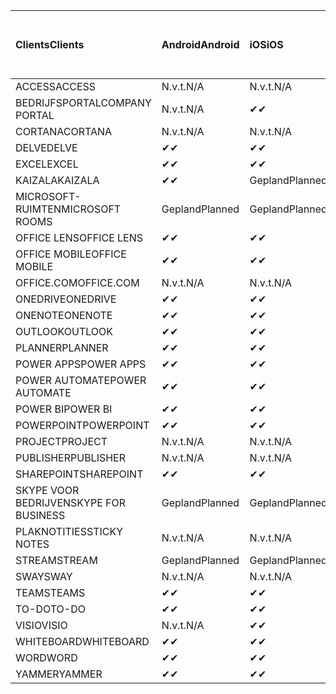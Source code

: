 <!-- This file is generated automatically. Changes made to this file will be overwritten.-->
|<span data-ttu-id="156b5-101">Clients</span><span class="sxs-lookup"><span data-stu-id="156b5-101">Clients</span></span>|<span data-ttu-id="156b5-102">Android</span><span class="sxs-lookup"><span data-stu-id="156b5-102">Android</span></span>|<span data-ttu-id="156b5-103">iOS</span><span class="sxs-lookup"><span data-stu-id="156b5-103">iOS</span></span>|<span data-ttu-id="156b5-104">Mac</span><span class="sxs-lookup"><span data-stu-id="156b5-104">Mac</span></span>|<span data-ttu-id="156b5-105">Windows 10</span><span class="sxs-lookup"><span data-stu-id="156b5-105">Windows 10</span></span><br><span data-ttu-id="156b5-106">Bureaublad</span><span class="sxs-lookup"><span data-stu-id="156b5-106">Desktop</span></span>|<span data-ttu-id="156b5-107">Windows 10</span><span class="sxs-lookup"><span data-stu-id="156b5-107">Windows 10</span></span><br><span data-ttu-id="156b5-108">Moderne apps</span><span class="sxs-lookup"><span data-stu-id="156b5-108">Modern Apps</span></span>|
|:-|:-|:-|:-|:-|:-|
|<span data-ttu-id="156b5-109">ACCESS</span><span class="sxs-lookup"><span data-stu-id="156b5-109">ACCESS</span></span>|<span data-ttu-id="156b5-110">N.v.t.</span><span class="sxs-lookup"><span data-stu-id="156b5-110">N/A</span></span>|<span data-ttu-id="156b5-111">N.v.t.</span><span class="sxs-lookup"><span data-stu-id="156b5-111">N/A</span></span>|<span data-ttu-id="156b5-112">N.v.t.</span><span class="sxs-lookup"><span data-stu-id="156b5-112">N/A</span></span>|<span data-ttu-id="156b5-113">✔</span><span class="sxs-lookup"><span data-stu-id="156b5-113">✔</span></span>|<span data-ttu-id="156b5-114">N.v.t.</span><span class="sxs-lookup"><span data-stu-id="156b5-114">N/A</span></span>|
|<span data-ttu-id="156b5-115">BEDRIJFSPORTAL</span><span class="sxs-lookup"><span data-stu-id="156b5-115">COMPANY PORTAL</span></span>|<span data-ttu-id="156b5-116">N.v.t.</span><span class="sxs-lookup"><span data-stu-id="156b5-116">N/A</span></span>|<span data-ttu-id="156b5-117">✔</span><span class="sxs-lookup"><span data-stu-id="156b5-117">✔</span></span>|<span data-ttu-id="156b5-118">Gepland</span><span class="sxs-lookup"><span data-stu-id="156b5-118">Planned</span></span>|<span data-ttu-id="156b5-119">N.v.t.</span><span class="sxs-lookup"><span data-stu-id="156b5-119">N/A</span></span>|<span data-ttu-id="156b5-120">✔</span><span class="sxs-lookup"><span data-stu-id="156b5-120">✔</span></span>|
|<span data-ttu-id="156b5-121">CORTANA</span><span class="sxs-lookup"><span data-stu-id="156b5-121">CORTANA</span></span>|<span data-ttu-id="156b5-122">N.v.t.</span><span class="sxs-lookup"><span data-stu-id="156b5-122">N/A</span></span>|<span data-ttu-id="156b5-123">N.v.t.</span><span class="sxs-lookup"><span data-stu-id="156b5-123">N/A</span></span>|<span data-ttu-id="156b5-124">N.v.t.</span><span class="sxs-lookup"><span data-stu-id="156b5-124">N/A</span></span>|<span data-ttu-id="156b5-125">N.v.t.</span><span class="sxs-lookup"><span data-stu-id="156b5-125">N/A</span></span>|<span data-ttu-id="156b5-126">✔</span><span class="sxs-lookup"><span data-stu-id="156b5-126">✔</span></span>|
|<span data-ttu-id="156b5-127">DELVE</span><span class="sxs-lookup"><span data-stu-id="156b5-127">DELVE</span></span>|<span data-ttu-id="156b5-128">✔</span><span class="sxs-lookup"><span data-stu-id="156b5-128">✔</span></span>|<span data-ttu-id="156b5-129">✔</span><span class="sxs-lookup"><span data-stu-id="156b5-129">✔</span></span>|<span data-ttu-id="156b5-130">N.v.t.</span><span class="sxs-lookup"><span data-stu-id="156b5-130">N/A</span></span>|<span data-ttu-id="156b5-131">N.v.t.</span><span class="sxs-lookup"><span data-stu-id="156b5-131">N/A</span></span>|<span data-ttu-id="156b5-132">N.v.t.</span><span class="sxs-lookup"><span data-stu-id="156b5-132">N/A</span></span>|
|<span data-ttu-id="156b5-133">EXCEL</span><span class="sxs-lookup"><span data-stu-id="156b5-133">EXCEL</span></span>|<span data-ttu-id="156b5-134">✔</span><span class="sxs-lookup"><span data-stu-id="156b5-134">✔</span></span>|<span data-ttu-id="156b5-135">✔</span><span class="sxs-lookup"><span data-stu-id="156b5-135">✔</span></span>|<span data-ttu-id="156b5-136">✔</span><span class="sxs-lookup"><span data-stu-id="156b5-136">✔</span></span>|<span data-ttu-id="156b5-137">✔</span><span class="sxs-lookup"><span data-stu-id="156b5-137">✔</span></span>|<span data-ttu-id="156b5-138">✔</span><span class="sxs-lookup"><span data-stu-id="156b5-138">✔</span></span>|
|<span data-ttu-id="156b5-139">KAIZALA</span><span class="sxs-lookup"><span data-stu-id="156b5-139">KAIZALA</span></span>|<span data-ttu-id="156b5-140">✔</span><span class="sxs-lookup"><span data-stu-id="156b5-140">✔</span></span>|<span data-ttu-id="156b5-141">Gepland</span><span class="sxs-lookup"><span data-stu-id="156b5-141">Planned</span></span>|<span data-ttu-id="156b5-142">N.v.t.</span><span class="sxs-lookup"><span data-stu-id="156b5-142">N/A</span></span>|<span data-ttu-id="156b5-143">N.v.t.</span><span class="sxs-lookup"><span data-stu-id="156b5-143">N/A</span></span>|<span data-ttu-id="156b5-144">N.v.t.</span><span class="sxs-lookup"><span data-stu-id="156b5-144">N/A</span></span>|
|<span data-ttu-id="156b5-145">MICROSOFT-RUIMTEN</span><span class="sxs-lookup"><span data-stu-id="156b5-145">MICROSOFT ROOMS</span></span>|<span data-ttu-id="156b5-146">Gepland</span><span class="sxs-lookup"><span data-stu-id="156b5-146">Planned</span></span>|<span data-ttu-id="156b5-147">Gepland</span><span class="sxs-lookup"><span data-stu-id="156b5-147">Planned</span></span>|<span data-ttu-id="156b5-148">N.v.t.</span><span class="sxs-lookup"><span data-stu-id="156b5-148">N/A</span></span>|<span data-ttu-id="156b5-149">N.v.t.</span><span class="sxs-lookup"><span data-stu-id="156b5-149">N/A</span></span>|<span data-ttu-id="156b5-150">N.v.t.</span><span class="sxs-lookup"><span data-stu-id="156b5-150">N/A</span></span>|
|<span data-ttu-id="156b5-151">OFFICE LENS</span><span class="sxs-lookup"><span data-stu-id="156b5-151">OFFICE LENS</span></span>|<span data-ttu-id="156b5-152">✔</span><span class="sxs-lookup"><span data-stu-id="156b5-152">✔</span></span>|<span data-ttu-id="156b5-153">✔</span><span class="sxs-lookup"><span data-stu-id="156b5-153">✔</span></span>|<span data-ttu-id="156b5-154">N.v.t.</span><span class="sxs-lookup"><span data-stu-id="156b5-154">N/A</span></span>|<span data-ttu-id="156b5-155">N.v.t.</span><span class="sxs-lookup"><span data-stu-id="156b5-155">N/A</span></span>|<span data-ttu-id="156b5-156">N.v.t.</span><span class="sxs-lookup"><span data-stu-id="156b5-156">N/A</span></span>|
|<span data-ttu-id="156b5-157">OFFICE MOBILE</span><span class="sxs-lookup"><span data-stu-id="156b5-157">OFFICE MOBILE</span></span>|<span data-ttu-id="156b5-158">✔</span><span class="sxs-lookup"><span data-stu-id="156b5-158">✔</span></span>|<span data-ttu-id="156b5-159">✔</span><span class="sxs-lookup"><span data-stu-id="156b5-159">✔</span></span>|<span data-ttu-id="156b5-160">N.v.t.</span><span class="sxs-lookup"><span data-stu-id="156b5-160">N/A</span></span>|<span data-ttu-id="156b5-161">N.v.t.</span><span class="sxs-lookup"><span data-stu-id="156b5-161">N/A</span></span>|<span data-ttu-id="156b5-162">N.v.t.</span><span class="sxs-lookup"><span data-stu-id="156b5-162">N/A</span></span>|
|<span data-ttu-id="156b5-163">OFFICE.COM</span><span class="sxs-lookup"><span data-stu-id="156b5-163">OFFICE.COM</span></span>|<span data-ttu-id="156b5-164">N.v.t.</span><span class="sxs-lookup"><span data-stu-id="156b5-164">N/A</span></span>|<span data-ttu-id="156b5-165">N.v.t.</span><span class="sxs-lookup"><span data-stu-id="156b5-165">N/A</span></span>|<span data-ttu-id="156b5-166">N.v.t.</span><span class="sxs-lookup"><span data-stu-id="156b5-166">N/A</span></span>|<span data-ttu-id="156b5-167">N.v.t.</span><span class="sxs-lookup"><span data-stu-id="156b5-167">N/A</span></span>|<span data-ttu-id="156b5-168">✔</span><span class="sxs-lookup"><span data-stu-id="156b5-168">✔</span></span>|
|<span data-ttu-id="156b5-169">ONEDRIVE</span><span class="sxs-lookup"><span data-stu-id="156b5-169">ONEDRIVE</span></span>|<span data-ttu-id="156b5-170">✔</span><span class="sxs-lookup"><span data-stu-id="156b5-170">✔</span></span>|<span data-ttu-id="156b5-171">✔</span><span class="sxs-lookup"><span data-stu-id="156b5-171">✔</span></span>|<span data-ttu-id="156b5-172">Gepland</span><span class="sxs-lookup"><span data-stu-id="156b5-172">Planned</span></span>|<span data-ttu-id="156b5-173">✔</span><span class="sxs-lookup"><span data-stu-id="156b5-173">✔</span></span>|<span data-ttu-id="156b5-174">✔</span><span class="sxs-lookup"><span data-stu-id="156b5-174">✔</span></span>|
|<span data-ttu-id="156b5-175">ONENOTE</span><span class="sxs-lookup"><span data-stu-id="156b5-175">ONENOTE</span></span>|<span data-ttu-id="156b5-176">✔</span><span class="sxs-lookup"><span data-stu-id="156b5-176">✔</span></span>|<span data-ttu-id="156b5-177">✔</span><span class="sxs-lookup"><span data-stu-id="156b5-177">✔</span></span>|<span data-ttu-id="156b5-178">✔</span><span class="sxs-lookup"><span data-stu-id="156b5-178">✔</span></span>|<span data-ttu-id="156b5-179">Gepland</span><span class="sxs-lookup"><span data-stu-id="156b5-179">Planned</span></span>|<span data-ttu-id="156b5-180">✔</span><span class="sxs-lookup"><span data-stu-id="156b5-180">✔</span></span>|
|<span data-ttu-id="156b5-181">OUTLOOK</span><span class="sxs-lookup"><span data-stu-id="156b5-181">OUTLOOK</span></span>|<span data-ttu-id="156b5-182">✔</span><span class="sxs-lookup"><span data-stu-id="156b5-182">✔</span></span>|<span data-ttu-id="156b5-183">✔</span><span class="sxs-lookup"><span data-stu-id="156b5-183">✔</span></span>|<span data-ttu-id="156b5-184">Gepland</span><span class="sxs-lookup"><span data-stu-id="156b5-184">Planned</span></span>|<span data-ttu-id="156b5-185">✔</span><span class="sxs-lookup"><span data-stu-id="156b5-185">✔</span></span>|<span data-ttu-id="156b5-186">✔</span><span class="sxs-lookup"><span data-stu-id="156b5-186">✔</span></span>|
|<span data-ttu-id="156b5-187">PLANNER</span><span class="sxs-lookup"><span data-stu-id="156b5-187">PLANNER</span></span>|<span data-ttu-id="156b5-188">✔</span><span class="sxs-lookup"><span data-stu-id="156b5-188">✔</span></span>|<span data-ttu-id="156b5-189">✔</span><span class="sxs-lookup"><span data-stu-id="156b5-189">✔</span></span>|<span data-ttu-id="156b5-190">N.v.t.</span><span class="sxs-lookup"><span data-stu-id="156b5-190">N/A</span></span>|<span data-ttu-id="156b5-191">N.v.t.</span><span class="sxs-lookup"><span data-stu-id="156b5-191">N/A</span></span>|<span data-ttu-id="156b5-192">N.v.t.</span><span class="sxs-lookup"><span data-stu-id="156b5-192">N/A</span></span>|
|<span data-ttu-id="156b5-193">POWER APPS</span><span class="sxs-lookup"><span data-stu-id="156b5-193">POWER APPS</span></span>|<span data-ttu-id="156b5-194">✔</span><span class="sxs-lookup"><span data-stu-id="156b5-194">✔</span></span>|<span data-ttu-id="156b5-195">✔</span><span class="sxs-lookup"><span data-stu-id="156b5-195">✔</span></span>|<span data-ttu-id="156b5-196">N.v.t.</span><span class="sxs-lookup"><span data-stu-id="156b5-196">N/A</span></span>|<span data-ttu-id="156b5-197">N.v.t.</span><span class="sxs-lookup"><span data-stu-id="156b5-197">N/A</span></span>|<span data-ttu-id="156b5-198">Gepland</span><span class="sxs-lookup"><span data-stu-id="156b5-198">Planned</span></span>|
|<span data-ttu-id="156b5-199">POWER AUTOMATE</span><span class="sxs-lookup"><span data-stu-id="156b5-199">POWER AUTOMATE</span></span>|<span data-ttu-id="156b5-200">✔</span><span class="sxs-lookup"><span data-stu-id="156b5-200">✔</span></span>|<span data-ttu-id="156b5-201">✔</span><span class="sxs-lookup"><span data-stu-id="156b5-201">✔</span></span>|<span data-ttu-id="156b5-202">N.v.t.</span><span class="sxs-lookup"><span data-stu-id="156b5-202">N/A</span></span>|<span data-ttu-id="156b5-203">N.v.t.</span><span class="sxs-lookup"><span data-stu-id="156b5-203">N/A</span></span>|<span data-ttu-id="156b5-204">N.v.t.</span><span class="sxs-lookup"><span data-stu-id="156b5-204">N/A</span></span>|
|<span data-ttu-id="156b5-205">POWER BI</span><span class="sxs-lookup"><span data-stu-id="156b5-205">POWER BI</span></span>|<span data-ttu-id="156b5-206">✔</span><span class="sxs-lookup"><span data-stu-id="156b5-206">✔</span></span>|<span data-ttu-id="156b5-207">✔</span><span class="sxs-lookup"><span data-stu-id="156b5-207">✔</span></span>|<span data-ttu-id="156b5-208">N.v.t.</span><span class="sxs-lookup"><span data-stu-id="156b5-208">N/A</span></span>|<span data-ttu-id="156b5-209">Gepland</span><span class="sxs-lookup"><span data-stu-id="156b5-209">Planned</span></span>|<span data-ttu-id="156b5-210">✔</span><span class="sxs-lookup"><span data-stu-id="156b5-210">✔</span></span>|
|<span data-ttu-id="156b5-211">POWERPOINT</span><span class="sxs-lookup"><span data-stu-id="156b5-211">POWERPOINT</span></span>|<span data-ttu-id="156b5-212">✔</span><span class="sxs-lookup"><span data-stu-id="156b5-212">✔</span></span>|<span data-ttu-id="156b5-213">✔</span><span class="sxs-lookup"><span data-stu-id="156b5-213">✔</span></span>|<span data-ttu-id="156b5-214">✔</span><span class="sxs-lookup"><span data-stu-id="156b5-214">✔</span></span>|<span data-ttu-id="156b5-215">✔</span><span class="sxs-lookup"><span data-stu-id="156b5-215">✔</span></span>|<span data-ttu-id="156b5-216">✔</span><span class="sxs-lookup"><span data-stu-id="156b5-216">✔</span></span>|
|<span data-ttu-id="156b5-217">PROJECT</span><span class="sxs-lookup"><span data-stu-id="156b5-217">PROJECT</span></span>|<span data-ttu-id="156b5-218">N.v.t.</span><span class="sxs-lookup"><span data-stu-id="156b5-218">N/A</span></span>|<span data-ttu-id="156b5-219">N.v.t.</span><span class="sxs-lookup"><span data-stu-id="156b5-219">N/A</span></span>|<span data-ttu-id="156b5-220">N.v.t.</span><span class="sxs-lookup"><span data-stu-id="156b5-220">N/A</span></span>|<span data-ttu-id="156b5-221">✔</span><span class="sxs-lookup"><span data-stu-id="156b5-221">✔</span></span>|<span data-ttu-id="156b5-222">N.v.t.</span><span class="sxs-lookup"><span data-stu-id="156b5-222">N/A</span></span>|
|<span data-ttu-id="156b5-223">PUBLISHER</span><span class="sxs-lookup"><span data-stu-id="156b5-223">PUBLISHER</span></span>|<span data-ttu-id="156b5-224">N.v.t.</span><span class="sxs-lookup"><span data-stu-id="156b5-224">N/A</span></span>|<span data-ttu-id="156b5-225">N.v.t.</span><span class="sxs-lookup"><span data-stu-id="156b5-225">N/A</span></span>|<span data-ttu-id="156b5-226">N.v.t.</span><span class="sxs-lookup"><span data-stu-id="156b5-226">N/A</span></span>|<span data-ttu-id="156b5-227">✔</span><span class="sxs-lookup"><span data-stu-id="156b5-227">✔</span></span>|<span data-ttu-id="156b5-228">N.v.t.</span><span class="sxs-lookup"><span data-stu-id="156b5-228">N/A</span></span>|
|<span data-ttu-id="156b5-229">SHAREPOINT</span><span class="sxs-lookup"><span data-stu-id="156b5-229">SHAREPOINT</span></span>|<span data-ttu-id="156b5-230">✔</span><span class="sxs-lookup"><span data-stu-id="156b5-230">✔</span></span>|<span data-ttu-id="156b5-231">✔</span><span class="sxs-lookup"><span data-stu-id="156b5-231">✔</span></span>|<span data-ttu-id="156b5-232">N.v.t.</span><span class="sxs-lookup"><span data-stu-id="156b5-232">N/A</span></span>|<span data-ttu-id="156b5-233">N.v.t.</span><span class="sxs-lookup"><span data-stu-id="156b5-233">N/A</span></span>|<span data-ttu-id="156b5-234">N.v.t.</span><span class="sxs-lookup"><span data-stu-id="156b5-234">N/A</span></span>|
|<span data-ttu-id="156b5-235">SKYPE VOOR BEDRIJVEN</span><span class="sxs-lookup"><span data-stu-id="156b5-235">SKYPE FOR BUSINESS</span></span>|<span data-ttu-id="156b5-236">Gepland</span><span class="sxs-lookup"><span data-stu-id="156b5-236">Planned</span></span>|<span data-ttu-id="156b5-237">Gepland</span><span class="sxs-lookup"><span data-stu-id="156b5-237">Planned</span></span>|<span data-ttu-id="156b5-238">N.v.t.</span><span class="sxs-lookup"><span data-stu-id="156b5-238">N/A</span></span>|<span data-ttu-id="156b5-239">N.v.t.</span><span class="sxs-lookup"><span data-stu-id="156b5-239">N/A</span></span>|<span data-ttu-id="156b5-240">N.v.t.</span><span class="sxs-lookup"><span data-stu-id="156b5-240">N/A</span></span>|
|<span data-ttu-id="156b5-241">PLAKNOTITIES</span><span class="sxs-lookup"><span data-stu-id="156b5-241">STICKY NOTES</span></span>|<span data-ttu-id="156b5-242">N.v.t.</span><span class="sxs-lookup"><span data-stu-id="156b5-242">N/A</span></span>|<span data-ttu-id="156b5-243">N.v.t.</span><span class="sxs-lookup"><span data-stu-id="156b5-243">N/A</span></span>|<span data-ttu-id="156b5-244">N.v.t.</span><span class="sxs-lookup"><span data-stu-id="156b5-244">N/A</span></span>|<span data-ttu-id="156b5-245">N.v.t.</span><span class="sxs-lookup"><span data-stu-id="156b5-245">N/A</span></span>|<span data-ttu-id="156b5-246">✔</span><span class="sxs-lookup"><span data-stu-id="156b5-246">✔</span></span>|
|<span data-ttu-id="156b5-247">STREAM</span><span class="sxs-lookup"><span data-stu-id="156b5-247">STREAM</span></span>|<span data-ttu-id="156b5-248">Gepland</span><span class="sxs-lookup"><span data-stu-id="156b5-248">Planned</span></span>|<span data-ttu-id="156b5-249">Gepland</span><span class="sxs-lookup"><span data-stu-id="156b5-249">Planned</span></span>|<span data-ttu-id="156b5-250">N.v.t.</span><span class="sxs-lookup"><span data-stu-id="156b5-250">N/A</span></span>|<span data-ttu-id="156b5-251">N.v.t.</span><span class="sxs-lookup"><span data-stu-id="156b5-251">N/A</span></span>|<span data-ttu-id="156b5-252">N.v.t.</span><span class="sxs-lookup"><span data-stu-id="156b5-252">N/A</span></span>|
|<span data-ttu-id="156b5-253">SWAY</span><span class="sxs-lookup"><span data-stu-id="156b5-253">SWAY</span></span>|<span data-ttu-id="156b5-254">N.v.t.</span><span class="sxs-lookup"><span data-stu-id="156b5-254">N/A</span></span>|<span data-ttu-id="156b5-255">N.v.t.</span><span class="sxs-lookup"><span data-stu-id="156b5-255">N/A</span></span>|<span data-ttu-id="156b5-256">N.v.t.</span><span class="sxs-lookup"><span data-stu-id="156b5-256">N/A</span></span>|<span data-ttu-id="156b5-257">N.v.t.</span><span class="sxs-lookup"><span data-stu-id="156b5-257">N/A</span></span>|<span data-ttu-id="156b5-258">✔</span><span class="sxs-lookup"><span data-stu-id="156b5-258">✔</span></span>|
|<span data-ttu-id="156b5-259">TEAMS</span><span class="sxs-lookup"><span data-stu-id="156b5-259">TEAMS</span></span>|<span data-ttu-id="156b5-260">✔</span><span class="sxs-lookup"><span data-stu-id="156b5-260">✔</span></span>|<span data-ttu-id="156b5-261">✔</span><span class="sxs-lookup"><span data-stu-id="156b5-261">✔</span></span>|<span data-ttu-id="156b5-262">Gepland</span><span class="sxs-lookup"><span data-stu-id="156b5-262">Planned</span></span>|<span data-ttu-id="156b5-263">✔</span><span class="sxs-lookup"><span data-stu-id="156b5-263">✔</span></span>|<span data-ttu-id="156b5-264">N.v.t.</span><span class="sxs-lookup"><span data-stu-id="156b5-264">N/A</span></span>|
|<span data-ttu-id="156b5-265">TO-DO</span><span class="sxs-lookup"><span data-stu-id="156b5-265">TO-DO</span></span>|<span data-ttu-id="156b5-266">✔</span><span class="sxs-lookup"><span data-stu-id="156b5-266">✔</span></span>|<span data-ttu-id="156b5-267">✔</span><span class="sxs-lookup"><span data-stu-id="156b5-267">✔</span></span>|<span data-ttu-id="156b5-268">N.v.t.</span><span class="sxs-lookup"><span data-stu-id="156b5-268">N/A</span></span>|<span data-ttu-id="156b5-269">N.v.t.</span><span class="sxs-lookup"><span data-stu-id="156b5-269">N/A</span></span>|<span data-ttu-id="156b5-270">✔</span><span class="sxs-lookup"><span data-stu-id="156b5-270">✔</span></span>|
|<span data-ttu-id="156b5-271">VISIO</span><span class="sxs-lookup"><span data-stu-id="156b5-271">VISIO</span></span>|<span data-ttu-id="156b5-272">N.v.t.</span><span class="sxs-lookup"><span data-stu-id="156b5-272">N/A</span></span>|<span data-ttu-id="156b5-273">✔</span><span class="sxs-lookup"><span data-stu-id="156b5-273">✔</span></span>|<span data-ttu-id="156b5-274">N.v.t.</span><span class="sxs-lookup"><span data-stu-id="156b5-274">N/A</span></span>|<span data-ttu-id="156b5-275">✔</span><span class="sxs-lookup"><span data-stu-id="156b5-275">✔</span></span>|<span data-ttu-id="156b5-276">N.v.t.</span><span class="sxs-lookup"><span data-stu-id="156b5-276">N/A</span></span>|
|<span data-ttu-id="156b5-277">WHITEBOARD</span><span class="sxs-lookup"><span data-stu-id="156b5-277">WHITEBOARD</span></span>|<span data-ttu-id="156b5-278">✔</span><span class="sxs-lookup"><span data-stu-id="156b5-278">✔</span></span>|<span data-ttu-id="156b5-279">✔</span><span class="sxs-lookup"><span data-stu-id="156b5-279">✔</span></span>|<span data-ttu-id="156b5-280">N.v.t.</span><span class="sxs-lookup"><span data-stu-id="156b5-280">N/A</span></span>|<span data-ttu-id="156b5-281">N.v.t.</span><span class="sxs-lookup"><span data-stu-id="156b5-281">N/A</span></span>|<span data-ttu-id="156b5-282">✔</span><span class="sxs-lookup"><span data-stu-id="156b5-282">✔</span></span>|
|<span data-ttu-id="156b5-283">WORD</span><span class="sxs-lookup"><span data-stu-id="156b5-283">WORD</span></span>|<span data-ttu-id="156b5-284">✔</span><span class="sxs-lookup"><span data-stu-id="156b5-284">✔</span></span>|<span data-ttu-id="156b5-285">✔</span><span class="sxs-lookup"><span data-stu-id="156b5-285">✔</span></span>|<span data-ttu-id="156b5-286">✔</span><span class="sxs-lookup"><span data-stu-id="156b5-286">✔</span></span>|<span data-ttu-id="156b5-287">✔</span><span class="sxs-lookup"><span data-stu-id="156b5-287">✔</span></span>|<span data-ttu-id="156b5-288">✔</span><span class="sxs-lookup"><span data-stu-id="156b5-288">✔</span></span>|
|<span data-ttu-id="156b5-289">YAMMER</span><span class="sxs-lookup"><span data-stu-id="156b5-289">YAMMER</span></span>|<span data-ttu-id="156b5-290">✔</span><span class="sxs-lookup"><span data-stu-id="156b5-290">✔</span></span>|<span data-ttu-id="156b5-291">✔</span><span class="sxs-lookup"><span data-stu-id="156b5-291">✔</span></span>|<span data-ttu-id="156b5-292">N.v.t.</span><span class="sxs-lookup"><span data-stu-id="156b5-292">N/A</span></span>|<span data-ttu-id="156b5-293">Gepland</span><span class="sxs-lookup"><span data-stu-id="156b5-293">Planned</span></span>|<span data-ttu-id="156b5-294">N.v.t.</span><span class="sxs-lookup"><span data-stu-id="156b5-294">N/A</span></span>|
